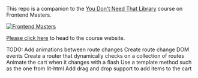 This repo is a companion to the [You Don't Need That Library][course] course on Frontend Masters.

[![Frontend Masters](images/FrontendMastersLogo.png)][fem]

[Please click here][website] to head to the course website.

[fem]: https://www.frontendmasters.com
[website]: https://firtman.github.io/vanilla/
[course]: https://frontendmasters.com/courses/vanilla-js-apps/

TODO:
Add animations between route changes
Create route change DOM events
Create a router that dynamically checks on a collection of routes
Animate the cart when it changes with a flash
Use a template method such as the one from lit-html
Add drag and drop support to add items to the cart
